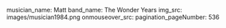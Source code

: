 musician_name: Matt
band_name: The Wonder Years
img_src: images/musician1984.png
onmouseover_src: 
pagination_pageNumber: 536